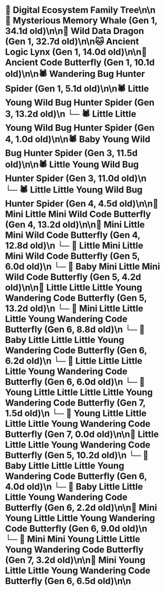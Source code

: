# 🌳 Digital Ecosystem Family Tree\n\n🐋 Mysterious Memory Whale (Gen 1, 34.1d old)\n\n🐉 Wild Data Dragon (Gen 1, 32.7d old)\n\n🐱 Ancient Logic Lynx (Gen 1, 14.0d old)\n\n🦋 Ancient Code Butterfly (Gen 1, 10.1d old)\n\n🕷️ Wandering Bug Hunter Spider (Gen 1, 5.1d old)\n\n🕷️ Little Young Wild Bug Hunter Spider (Gen 3, 13.2d old)\n  └─ 🕷️ Little Little Young Wild Bug Hunter Spider (Gen 4, 1.0d old)\n\n🕷️ Baby Young Wild Bug Hunter Spider (Gen 3, 11.5d old)\n\n🕷️ Little Young Wild Bug Hunter Spider (Gen 3, 11.0d old)\n  └─ 🕷️ Little Little Young Wild Bug Hunter Spider (Gen 4, 4.5d old)\n\n🦋 Mini Little Mini Wild Code Butterfly (Gen 4, 13.2d old)\n\n🦋 Mini Little Mini Wild Code Butterfly (Gen 4, 12.8d old)\n  └─ 🦋 Little Mini Little Mini Wild Code Butterfly (Gen 5, 6.0d old)\n  └─ 🦋 Baby Mini Little Mini Wild Code Butterfly (Gen 5, 4.2d old)\n\n🦋 Little Little Little Young Wandering Code Butterfly (Gen 5, 13.2d old)\n  └─ 🦋 Mini Little Little Little Young Wandering Code Butterfly (Gen 6, 8.8d old)\n  └─ 🦋 Baby Little Little Little Young Wandering Code Butterfly (Gen 6, 6.2d old)\n  └─ 🦋 Little Little Little Little Young Wandering Code Butterfly (Gen 6, 6.0d old)\n    └─ 🦋 Young Little Little Little Little Young Wandering Code Butterfly (Gen 7, 1.5d old)\n    └─ 🦋 Young Little Little Little Little Young Wandering Code Butterfly (Gen 7, 0.0d old)\n\n🦋 Little Little Little Young Wandering Code Butterfly (Gen 5, 10.2d old)\n  └─ 🦋 Baby Little Little Little Young Wandering Code Butterfly (Gen 6, 4.0d old)\n  └─ 🦋 Baby Little Little Little Young Wandering Code Butterfly (Gen 6, 2.2d old)\n\n🦋 Mini Young Little Little Young Wandering Code Butterfly (Gen 6, 9.0d old)\n  └─ 🦋 Mini Mini Young Little Little Young Wandering Code Butterfly (Gen 7, 3.2d old)\n\n🦋 Mini Young Little Little Young Wandering Code Butterfly (Gen 6, 6.5d old)\n\n